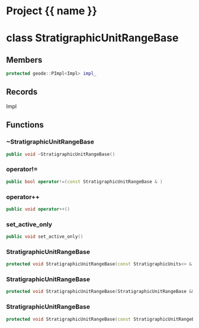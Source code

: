 <script setup>
import {useRoute} from 'vitepress'
const {path} = useRoute()
const tokens = path.split('/')
const words = tokens[2].split('-');
for (let i = 0; i < words.length; i++) {
    words[i] = words[i].charAt(0).toUpperCase() + words[i].slice(1);
    words[i] = words[i].replace('geode', 'Geode')
}
const name = words.join('-');
</script>
# Project {{ name }}

# class StratigraphicUnitRangeBase


## Members

```cpp
protected geode::PImpl<Impl> impl_

```



## Records

Impl



## Functions

### ~StratigraphicUnitRangeBase

```cpp
public void ~StratigraphicUnitRangeBase()
```


### operator!=

```cpp
public bool operator!=(const StratigraphicUnitRangeBase & )
```


### operator++

```cpp
public void operator++()
```


### set_active_only

```cpp
public void set_active_only()
```


### StratigraphicUnitRangeBase

```cpp
protected void StratigraphicUnitRangeBase(const StratigraphicUnits<> & stratigraphic_units)
```


### StratigraphicUnitRangeBase

```cpp
protected void StratigraphicUnitRangeBase(StratigraphicUnitRangeBase && other)
```


### StratigraphicUnitRangeBase

```cpp
protected void StratigraphicUnitRangeBase(const StratigraphicUnitRangeBase & other)
```




